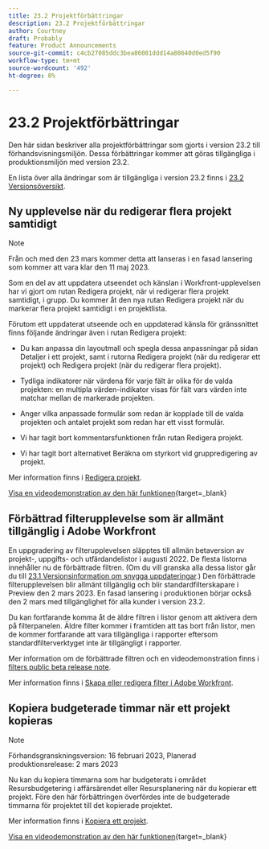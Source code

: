 ```yaml
---
title: 23.2 Projektförbättringar
description: 23.2 Projektförbättringar
author: Courtney
draft: Probably
feature: Product Announcements
source-git-commit: c4cb27085ddc3bea86081ddd14a88640d0ed5f90
workflow-type: tm+mt
source-wordcount: '492'
ht-degree: 0%

---
```


# 23.2 Projektförbättringar

Den här sidan beskriver alla projektförbättringar som gjorts i version 23.2 till förhandsvisningsmiljön. Dessa förbättringar kommer att göras tillgängliga i produktionsmiljön med version 23.2.

En lista över alla ändringar som är tillgängliga i version 23.2 finns i [23.2 Versionsöversikt](/help/quicksilver/product-announcements/product-releases/23.2-release-activity/23-2-release-overview.md).

## Ny upplevelse när du redigerar flera projekt samtidigt

>[!NOTE]
>
>Från och med den 23 mars kommer detta att lanseras i en fasad lansering som kommer att vara klar den 11 maj 2023.

Som en del av att uppdatera utseendet och känslan i Workfront-upplevelsen har vi gjort om rutan Redigera projekt, när vi redigerar flera projekt samtidigt, i grupp. Du kommer åt den nya rutan Redigera projekt när du markerar flera projekt samtidigt i en projektlista.

Förutom ett uppdaterat utseende och en uppdaterad känsla för gränssnittet finns följande ändringar även i rutan Redigera projekt:

* Du kan anpassa din layoutmall och spegla dessa anpassningar på sidan Detaljer i ett projekt, samt i rutorna Redigera projekt (när du redigerar ett projekt) och Redigera projekt (när du redigerar flera projekt).

* Tydliga indikatorer när värdena för varje fält är olika för de valda projekten: en multipla värden-indikator visas för fält vars värden inte matchar mellan de markerade projekten.

* Anger vilka anpassade formulär som redan är kopplade till de valda projekten och antalet projekt som redan har ett visst formulär.

* Vi har tagit bort kommentarsfunktionen från rutan Redigera projekt.

* Vi har tagit bort alternativet Beräkna om styrkort vid gruppredigering av projekt.

Mer information finns i [Redigera projekt](/help/quicksilver/manage-work/projects/manage-projects/edit-projects.md).

[Visa en videodemonstration av den här funktionen](https://video.tv.adobe.com/v/3416587/){target=_blank}

## Förbättrad filterupplevelse som är allmänt tillgänglig i Adobe Workfront

En uppgradering av filterupplevelsen släpptes till allmän betaversion av projekt-, uppgifts- och utfärdandelistor i augusti 2022. De flesta listorna innehåller nu de förbättrade filtren. (Om du vill granska alla dessa listor går du till [23.1 Versionsinformation om snygga uppdateringar](/help/quicksilver/product-announcements/product-releases/23.1-release-activity/23-1-look-and-feel-updates.md).) Den förbättrade filterupplevelsen blir allmänt tillgänglig och blir standardfilterskapare i Preview den 2 mars 2023. En fasad lansering i produktionen börjar också den 2 mars med tillgänglighet för alla kunder i version 23.2.

Du kan fortfarande komma åt de äldre filtren i listor genom att aktivera dem på filterpanelen. Äldre filter kommer i framtiden att tas bort från listor, men de kommer fortfarande att vara tillgängliga i rapporter eftersom standardfilterverktyget inte är tillgängligt i rapporter.

Mer information om de förbättrade filtren och en videodemonstration finns i [filters public beta release note](/help/quicksilver/product-announcements/product-releases/22.4-release-activity/22-4-project-enhancements.md).

Mer information finns i [Skapa eller redigera filter i Adobe Workfront](/help/quicksilver/reports-and-dashboards/reports/reporting-elements/create-filters.md).

## Kopiera budgeterade timmar när ett projekt kopieras

>[!NOTE]
>
>Förhandsgranskningsversion: 16 februari 2023, Planerad produktionsrelease: 2 mars 2023

Nu kan du kopiera timmarna som har budgeterats i området Resursbudgetering i affärsärendet eller Resursplanering när du kopierar ett projekt. Före den här förbättringen överfördes inte de budgeterade timmarna för projektet till det kopierade projektet.

Mer information finns i [Kopiera ett projekt](/help/quicksilver/manage-work/projects/manage-projects/copy-project.md).

[Visa en videodemonstration av den här funktionen](https://video.tv.adobe.com/v/3415713/){target=_blank}
